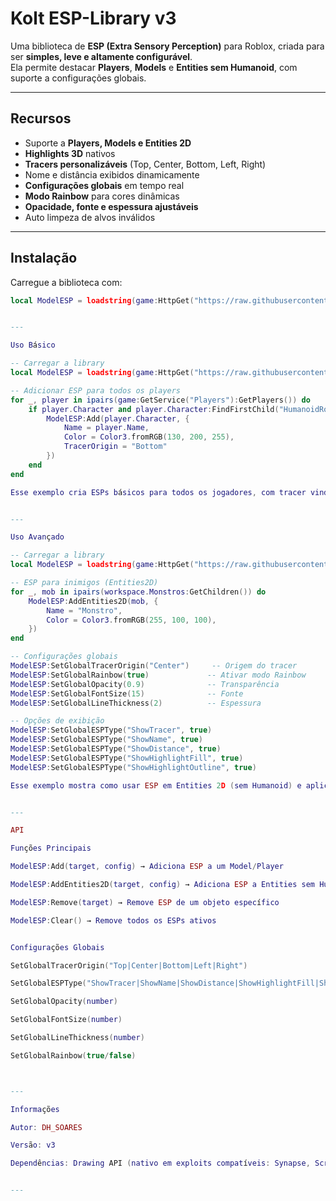 # Kolt ESP-Library v3

Uma biblioteca de **ESP (Extra Sensory Perception)** para Roblox, criada para ser **simples, leve e altamente configurável**.  
Ela permite destacar **Players**, **Models** e **Entities sem Humanoid**, com suporte a configurações globais.

---

## Recursos
- Suporte a **Players, Models e Entities 2D**
- **Highlights 3D** nativos
- **Tracers personalizáveis** (Top, Center, Bottom, Left, Right)
- Nome e distância exibidos dinamicamente
- **Configurações globais** em tempo real
- **Modo Rainbow** para cores dinâmicas
- **Opacidade, fonte e espessura ajustáveis**
- Auto limpeza de alvos inválidos

---

## Instalação

Carregue a biblioteca com:

```lua
local ModelESP = loadstring(game:HttpGet("https://raw.githubusercontent.com/DH-SOARESE/Kolt-DOORS/main/Kolt%20ESP-LIBRARY.lua"))()


---

Uso Básico

-- Carregar a library
local ModelESP = loadstring(game:HttpGet("https://raw.githubusercontent.com/DH-SOARESE/Kolt-DOORS/main/Kolt%20ESP-LIBRARY.lua"))()

-- Adicionar ESP para todos os players
for _, player in ipairs(game:GetService("Players"):GetPlayers()) do
    if player.Character and player.Character:FindFirstChild("HumanoidRootPart") then
        ModelESP:Add(player.Character, {
            Name = player.Name,
            Color = Color3.fromRGB(130, 200, 255),
            TracerOrigin = "Bottom"
        })
    end
end

Esse exemplo cria ESPs básicos para todos os jogadores, com tracer vindo da parte inferior.


---

Uso Avançado

-- Carregar a library
local ModelESP = loadstring(game:HttpGet("https://raw.githubusercontent.com/DH-SOARESE/Kolt-DOORS/main/Kolt%20ESP-LIBRARY.lua"))()

-- ESP para inimigos (Entities2D)
for _, mob in ipairs(workspace.Monstros:GetChildren()) do
    ModelESP:AddEntities2D(mob, {
        Name = "Monstro",
        Color = Color3.fromRGB(255, 100, 100),
    })
end

-- Configurações globais
ModelESP:SetGlobalTracerOrigin("Center")     -- Origem do tracer
ModelESP:SetGlobalRainbow(true)             -- Ativar modo Rainbow
ModelESP:SetGlobalOpacity(0.9)              -- Transparência
ModelESP:SetGlobalFontSize(15)              -- Fonte
ModelESP:SetGlobalLineThickness(2)          -- Espessura

-- Opções de exibição
ModelESP:SetGlobalESPType("ShowTracer", true)
ModelESP:SetGlobalESPType("ShowName", true)
ModelESP:SetGlobalESPType("ShowDistance", true)
ModelESP:SetGlobalESPType("ShowHighlightFill", true)
ModelESP:SetGlobalESPType("ShowHighlightOutline", true)

Esse exemplo mostra como usar ESP em Entities 2D (sem Humanoid) e aplicar configurações globais em tempo real.


---

API

Funções Principais

ModelESP:Add(target, config) → Adiciona ESP a um Model/Player

ModelESP:AddEntities2D(target, config) → Adiciona ESP a Entities sem Humanoid

ModelESP:Remove(target) → Remove ESP de um objeto específico

ModelESP:Clear() → Remove todos os ESPs ativos


Configurações Globais

SetGlobalTracerOrigin("Top|Center|Bottom|Left|Right")

SetGlobalESPType("ShowTracer|ShowName|ShowDistance|ShowHighlightFill|ShowHighlightOutline", true/false)

SetGlobalOpacity(number)

SetGlobalFontSize(number)

SetGlobalLineThickness(number)

SetGlobalRainbow(true/false)



---

Informações

Autor: DH_SOARES

Versão: v3

Dependências: Drawing API (nativo em exploits compatíveis: Synapse, Script-Ware, etc.)


---

